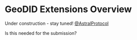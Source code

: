# GeoDID Extensions Overview

Under construction - stay tuned! [@AstralProtocol](https://twitter.com/AstralProtocol)



Is this needed for the submission?

